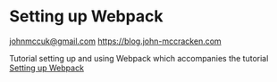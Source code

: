 # Setting up Webpack
johnmccuk@gmail.com
https://blog.john-mccracken.com

Tutorial setting up and using Webpack which accompanies the tutorial [Setting up Webpack](https://blog.john-mccracken.com)

